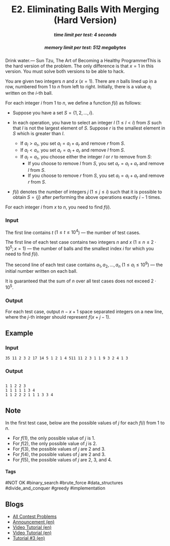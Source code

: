 <h1 style='text-align: center;'> E2. Eliminating Balls With Merging (Hard Version)</h1>

<h5 style='text-align: center;'>time limit per test: 4 seconds</h5>
<h5 style='text-align: center;'>memory limit per test: 512 megabytes</h5>

Drink water.— Sun Tzu, The Art of Becoming a Healthy ProgrammerThis is the hard version of the problem. The only difference is that $x=1$ in this version. You must solve both versions to be able to hack.

You are given two integers $n$ and $x$ ($x=1$). There are $n$ balls lined up in a row, numbered from $1$ to $n$ from left to right. Initially, there is a value $a_i$ written on the $i$-th ball.

For each integer $i$ from $1$ to $n$, we define a function $f(i)$ as follows: 

* Suppose you have a set $S = \{1, 2, \ldots, i\}$.
* In each operation, you have to select an integer $l$ ($1 \leq l < i$) from $S$ such that $l$ is not the largest element of $S$. Suppose $r$ is the smallest element in $S$ which is greater than $l$. 


	+ If $a_l > a_r$, you set $a_l = a_l + a_r$ and remove $r$ from $S$.
	+ If $a_l < a_r$, you set $a_r = a_l + a_r$ and remove $l$ from $S$.
	+ If $a_l = a_r$, you choose either the integer $l$ or $r$ to remove from $S$:
		- If you choose to remove $l$ from $S$, you set $a_r = a_l + a_r$ and remove $l$ from $S$.
		- If you choose to remove $r$ from $S$, you set $a_l = a_l + a_r$ and remove $r$ from $S$.
* $f(i)$ denotes the number of integers $j$ ($1 \le j \le i$) such that it is possible to obtain $S = \{j\}$ after performing the above operations exactly $i - 1$ times.

For each integer $i$ from $x$ to $n$, you need to find $f(i)$.

### Input

The first line contains $t$ ($1 \leq t \leq 10^4$) — the number of test cases.

The first line of each test case contains two integers $n$ and $x$ ($1 \leq n \leq 2 \cdot 10^5; x = 1$) — the number of balls and the smallest index $i$ for which you need to find $f(i)$.

The second line of each test case contains $a_1, a_2, \ldots, a_n$ ($1 \leq a_i \leq 10^9$) — the initial number written on each ball.

It is guaranteed that the sum of $n$ over all test cases does not exceed $2 \cdot 10^5$.

### Output

For each test case, output $n-x+1$ space separated integers on a new line, where the $j$-th integer should represent $f(x+j-1)$.

## Example

### Input


```text
35 11 2 3 2 17 14 5 1 2 1 4 511 11 2 3 1 1 9 3 2 4 1 3
```
### Output

```text

1 1 2 2 3
1 1 1 1 1 3 4
1 1 2 2 2 1 1 1 3 3 4

```
## Note

In the first test case, below are the possible values of $j$ for each $f(i)$ from $1$ to $n$.

* For $f(1)$, the only possible value of $j$ is $1$.
* For $f(2)$, the only possible value of $j$ is $2$.
* For $f(3)$, the possible values of $j$ are $2$ and $3$.
* For $f(4)$, the possible values of $j$ are $2$ and $3$.
* For $f(5)$, the possible values of $j$ are $2$, $3$, and $4$.


#### Tags 

#NOT OK #binary_search #brute_force #data_structures #divide_and_conquer #greedy #implementation 

## Blogs
- [All Contest Problems](../Codeforces_Round_965_(Div._2).md)
- [Announcement (en)](../blogs/Announcement_(en).md)
- [Video Tutorial (en)](../blogs/Video_Tutorial_(en).md)
- [Video Tutorial (en)](../blogs/Video_Tutorial_(en).md)
- [Tutorial #3 (en)](../blogs/Tutorial_3_(en).md)
